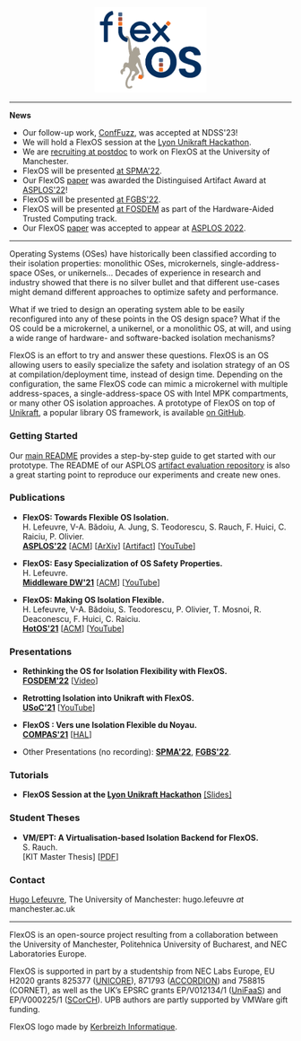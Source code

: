 <p align="center">
  <img width="200" src="https://github.com/project-flexos/project-flexos.github.io/raw/main/logo/SVG/logo-flexos-png.svg">
<link rel="shortcut icon" type="image/png" href="logo/FAVICON/flexos-favicon-8.png">
</p>

* * *
**News**
- Our follow-up work, [ConfFuzz](https://conffuzz.github.io/), was accepted at NDSS'23!
- We will hold a FlexOS session at the [Lyon Unikraft Hackathon](https://unikraft.org/community/hackathons/2022-05-lyon/).
- We are [recruiting at postdoc](https://www.jobs.manchester.ac.uk/displayjob.aspx?jobid=22071) to work on FlexOS at the University of Manchester.
- FlexOS will be presented [at SPMA'22](https://sites.google.com/view/spma22eurosys/home).
- Our FlexOS [paper](https://arxiv.org/abs/2112.06566) was awarded the Distinguised Artifact Award at [ASPLOS'22](https://asplos-conference.org/)!
- FlexOS will be presented [at FGBS'22](https://www.betriebssysteme.org/aktivitaeten/treffen/2022-hamburg/programm/).
- FlexOS will be presented [at FOSDEM](https://fosdem.org/2022/schedule/event/tee_flexos/) as part of the Hardware-Aided Trusted Computing track.
- Our FlexOS [paper](https://arxiv.org/abs/2112.06566) was accepted to appear
at [ASPLOS 2022](https://asplos-conference.org/).

* * *

Operating Systems (OSes) have historically been classified according to their isolation properties: monolithic OSes, microkernels, single-address-space OSes, or unikernels... Decades of experience in research and industry showed that there is no silver bullet and that different use-cases might demand different approaches to optimize safety and performance.

What if we tried to design an operating system able to be easily reconfigured into any of these points in the OS design space? What if the OS could be a microkernel, a unikernel, or a monolithic OS, at will, and using a wide range of hardware- and software-backed isolation mechanisms?

FlexOS is an effort to try and answer these questions. FlexOS is an OS allowing users to easily specialize the safety and isolation strategy of an OS at compilation/deployment time, instead of design time. Depending on the configuration, the same FlexOS code can mimic a microkernel with multiple address-spaces, a single-address-space OS with Intel MPK compartments, or many other OS isolation approaches. A prototype of FlexOS on top of [Unikraft](https://unikraft.org/), a popular library OS framework, is available [on GitHub](https://github.com/project-flexos/unikraft).

### Getting Started

Our [main README](https://github.com/project-flexos/unikraft) provides a step-by-step guide to get started with our prototype. The README of our ASPLOS [artifact evaluation repository](https://github.com/project-flexos/asplos22-ae) is also a great starting point to reproduce our experiments and create new ones.

### Publications

* **FlexOS: Towards Flexible OS Isolation.**<br/>H. Lefeuvre, V-A. Bădoiu, A. Jung, S. Teodorescu, S. Rauch, F. Huici, C. Raiciu, P. Olivier.<br/>[**ASPLOS'22**](https://asplos-conference.org/) [[ACM](https://dl.acm.org/doi/10.1145/3503222.3507759)] [[ArXiv](https://arxiv.org/abs/2112.06566)] [[Artifact](https://github.com/project-flexos/asplos22-ae)] [[YouTube](https://www.youtube.com/watch?v=fKkV4yp97Wc)]

* **FlexOS: Easy Specialization of OS Safety Properties.**<br/>H. Lefeuvre.<br/>[**Middleware DW'21**](https://middleware-conf.github.io/2021/call-for-doctoral-symposium/) [[ACM](https://dl.acm.org/doi/abs/10.1145/3491087.3493683)] [[YouTube](https://www.youtube.com/watch?v=jH9sNBuvp0Q)]

* **FlexOS: Making OS Isolation Flexible.**<br/>H. Lefeuvre, V-A. Bădoiu, S. Teodorescu, P. Olivier, T. Mosnoi, R. Deaconescu, F. Huici, C. Raiciu.<br/>[**HotOS'21**](https://sigops.org/s/conferences/hotos/2021/) [[ACM](https://dl.acm.org/doi/abs/10.1145/3458336.3465292)] [[YouTube](https://www.youtube.com/watch?v=0abQORrJLS4)]

### Presentations

* **Rethinking the OS for Isolation Flexibility with FlexOS.**<br/>[**FOSDEM'22**](https://fosdem.org/2022/schedule/event/tee_flexos/) [[Video](http://bofh.nikhef.nl/events/FOSDEM/2022/D.trusted-hardware/tee_flexos.webm)]

* **Retrotting Isolation into Unikraft with FlexOS.**<br/>[**USoC'21**](https://usoc21.unikraft.org/) [[YouTube](https://www.youtube.com/watch?v=XjVzZeq1Pww)]

* **FlexOS : Vers une Isolation Flexible du Noyau.**<br/>[**COMPAS'21**](https://2021.compas-conference.fr/) [[HAL](https://hal.archives-ouvertes.fr/hal-03283641/)]

* Other Presentations (no recording): [**SPMA'22**](https://sites.google.com/view/spma22eurosys/home), [**FGBS'22**](https://www.betriebssysteme.org/aktivitaeten/treffen/2022-hamburg/programm/).

### Tutorials

* **FlexOS Session at the [Lyon Unikraft Hackathon](https://unikraft.org/community/hackathons/2022-05-lyon/)** [[Slides]](/slides/flexos-lyon-tutorial.pdf)

### Student Theses

* **VM/EPT: A Virtualisation-based Isolation Backend for FlexOS.**<br/>S. Rauch.<br/>[KIT Master Thesis] [[PDF](https://os.itec.kit.edu/97_3826.php)]

### Contact

[Hugo Lefeuvre](https://owl.eu.com), The University of Manchester: hugo.lefeuvre *at* manchester.ac.uk

* * *

FlexOS is an open-source project resulting from a collaboration between the University of Manchester, Politehnica University of Bucharest, and NEC Laboratories Europe.

FlexOS is supported in part by a studentship from NEC Labs Europe, EU H2020 grants 825377 ([UNICORE](https://unicore-project.eu/)), 871793 ([ACCORDION](https://www.accordion-project.eu/)) and 758815 (CORNET), as well as the UK’s EPSRC grants EP/V012134/1 ([UniFaaS](https://gow.epsrc.ukri.org/NGBOViewGrant.aspx?GrantRef=EP/V012134/1)) and EP/V000225/1 ([SCorCH](https://scorch-project.github.io/)). UPB authors are partly supported by VMWare gift funding.

FlexOS logo made by [Kerbreizh Informatique](https://www.kerbreizh-informatique.fr/communication/).
